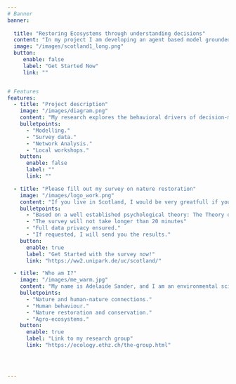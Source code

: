 ```yaml
---
# Banner
banner:
  
  title: "Restoring Ecosystems through understanding decisions"
  content: "In my project I am developing an agent based model grounded in psychological theory to explore decision-making in nature restoration in Scotland."
  image: "/images/scotland1_long.png"  
  button:
     enable: false
     label: "Get Started Now"
     link: ""


# Features
features:
  - title: "Project description"
    image: "/images/diagram.png"
    content: "My research explores the behavioral drivers of decision-making in Scotland’s restoration management of different stakeholders.<br><br> Using the Theory of Planned Behaviour, agent-based modeling, and network analysis, I examine how attitudes, social norms, controls and stakeholder dynamics shape sustainable restoration. <br><br>  By engaging communities, fostering partnerships, and ensuring knowledge accessibility, I aim to bridge science and practice—promoting both ecological recovery and social equity"
    bulletpoints:
      - "Modelling."
      - "Survey data."
      - "Network Analysis."
      - "Local workshops."
    button:
      enable: false
      label: ""
      link: ""

  - title: "Please fill out my survey on nature restoration"
    image: "/images/logo_work.png"
    content: "If you live in Scotland, I would be very greatfull if you could fill out my survey. <br><br> This survey was developed to get insights on local residents thoughts, concerns and management practices regarding nature restoration. Whether you own land, manage it, work with a community group—or even if none of that applies to you—it doesn’t matter. I am very interested in your thoughts. <br><br> Thank you very much for your help! "
    bulletpoints:
      - "Based on a well established psychological theory: The Theory of Planed Behaviour developed by Isaak Aizen in 1985."
      - "The survey will not take longer than 20 minutes"
      - "Full data privacy ensured."
      - "If requested, I will send you the results."
    button:
      enable: true
      label: "Get Started with the survey now!"
      link: "https://ww2.unipark.de/uc/scotland/"

  - title: "Who am I?"
    image: "/images/me_warm.jpg"
    content: "My name is Adelaide Sander, and I am an environmental scientist from ETH Zurich, currently pursuing a PhD in environmental decision-making. I am part of the Ecosystem Management group led by Professor Jaboury Ghazoul, where our research explores the intersections of ecology, sociology, and policy. My key interests include:"
    bulletpoints:
      - "Nature and human-nature connections."
      - "Human behaviour."
      - "Nature restoration and conservation."
      - "Agro-ecosystems."
    button:
      enable: true
      label: "Link to my research group"
      link: "https://ecology.ethz.ch/the-group.html"




---
```

